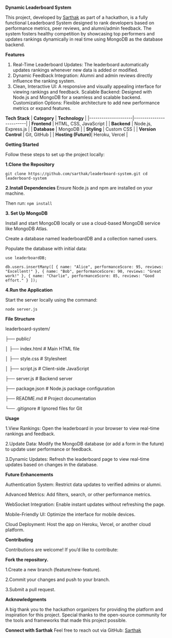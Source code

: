 **Dynamic Leaderboard System**

This project, developed by [Sarthak]([url](https://github.com/SarthakKacholiya)) as part of a hackathon, is a fully functional Leaderboard System designed to rank developers based on performance metrics, peer reviews, and alumni/admin feedback. The system fosters healthy competition by showcasing top performers and updates rankings dynamically in real time using MongoDB as the database backend.

**Features**
1. Real-Time Leaderboard Updates: The leaderboard automatically updates rankings whenever new data is added or modified.
2. Dynamic Feedback Integration: Alumni and admin reviews directly influence the ranking system.
3. Clean, Interactive UI: A responsive and visually appealing interface for viewing rankings and feedback.
Scalable Backend: Designed with Node.js and MongoDB for a seamless and scalable backend.
Customization Options: Flexible architecture to add new performance metrics or expand features.

**Tech Stack**
| **Category**       | **Technology**         |
|---------------------|-------------------------|
| **Frontend**        | HTML, CSS, JavaScript  |
| **Backend**         | Node.js, Express.js    |
| **Database**        | MongoDB                |
| **Styling**         | Custom CSS             |
| **Version Control** | Git, GitHub            |
| **Hosting (Future)**| Heroku, Vercel         |

**Getting Started**

Follow these steps to set up the project locally:

**1.Clone the Repository**

`git clone https://github.com/sarthak/leaderboard-system.git
cd leaderboard-system`

**2.Install Dependencies**
Ensure Node.js and npm are installed on your machine. 

Then run:
`npm install`

**3. Set Up MongoDB**

Install and start MongoDB locally or use a cloud-based MongoDB service like MongoDB Atlas.

Create a database named leaderboardDB and a collection named users.

Populate the database with initial data:

`use leaderboardDB;`

`db.users.insertMany([
    { name: "Alice", performanceScore: 95, reviews: "Excellent!" },
    { name: "Bob", performanceScore: 90, reviews: "Great work!" },
    { name: "Charlie", performanceScore: 85, reviews: "Good effort." }
]);`

**4.Run the Application**

Start the server locally using the command:

`node server.js`

**File Structure**

leaderboard-system/

├── public/

│          ├── index.html       # Main HTML file

│          ├── style.css        # Stylesheet

│          ├── script.js        # Client-side JavaScript

├── server.js            # Backend server

├── package.json         # Node.js package configuration

├── README.md            # Project documentation

└── .gitignore           # Ignored files for Git

**Usage**

1.View Rankings: Open the leaderboard in your browser to view real-time rankings and feedback.

2.Update Data: Modify the MongoDB database (or add a form in the future) to update user performance or feedback.

3.Dynamic Updates: Refresh the leaderboard page to view real-time updates based on changes in the database.

**Future Enhancements**

Authentication System: Restrict data updates to verified admins or alumni.

Advanced Metrics: Add filters, search, or other performance metrics.

WebSocket Integration: Enable instant updates without refreshing the page.

Mobile-Friendly UI: Optimize the interface for mobile devices.

Cloud Deployment: Host the app on Heroku, Vercel, or another cloud platform.

**Contributing**

Contributions are welcome! If you’d like to contribute:

**Fork the repository.**

1.Create a new branch (feature/new-feature).

2.Commit your changes and push to your branch.

3.Submit a pull request.

**Acknowledgments**

A big thank you to the hackathon organizers for providing the platform and inspiration for this project. Special thanks to the open-source community for the tools and frameworks that made this project possible.

**Connect with Sarthak**
Feel free to reach out via GitHub: [Sarthak]([url](https://github.com/SarthakKacholiya))



